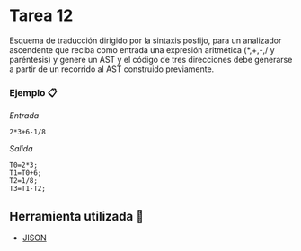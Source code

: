 # Tarea 12
Esquema de traducción dirigido por la sintaxis posfijo, para un analizador ascendente que reciba como entrada una expresión aritmética (*,+,-,/ y paréntesis) y genere un AST y el código de tres direcciones debe generarse a partir de un recorrido al AST construido previamente.
### Ejemplo 📋
_Entrada_
```
2*3+6-1/8
```
_Salida_
```
T0=2*3;
T1=T0+6;
T2=1/8;
T3=T1-T2;
```


## Herramienta utilizada 🔧
* [JISON](https://zaa.ch/jison/) 


